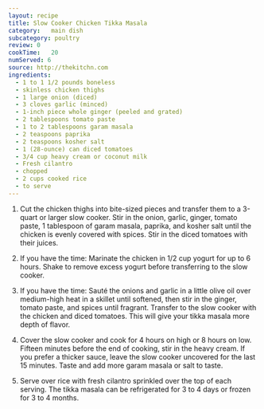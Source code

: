 ```yaml
---
layout: recipe
title: Slow Cooker Chicken Tikka Masala
category:	main dish					
subcategory: poultry						
review:	0				
cookTime:	20							
numServed: 6							
source:	http://thekitchn.com
ingredients:
  - 1 to 1 1/2 pounds boneless
  - skinless chicken thighs
  - 1 large onion (diced)
  - 3 cloves garlic (minced)
  - 1-inch piece whole ginger (peeled and grated)
  - 2 tablespoons tomato paste
  - 1 to 2 tablespoons garam masala
  - 2 teaspoons paprika
  - 2 teaspoons kosher salt
  - 1 (28-ounce) can diced tomatoes
  - 3/4 cup heavy cream or coconut milk
  - Fresh cilantro
  - chopped
  - 2 cups cooked rice
  - to serve
---
```


1. Cut the chicken thighs into bite-sized pieces and transfer them to a 3-quart or larger slow cooker. Stir in the onion, garlic, ginger, tomato paste, 1 tablespoon of garam masala, paprika, and kosher salt until the chicken is evenly covered with spices. Stir in the diced tomatoes with their juices.

2. If you have the time: Marinate the chicken in 1/2 cup yogurt for up to 6 hours. Shake to remove excess yogurt before transferring to the slow cooker.

3. If you have the time: Sauté the onions and garlic in a little olive oil over medium-high heat in a skillet until softened, then stir in the ginger, tomato paste, and spices until fragrant. Transfer to the slow cooker with the chicken and diced tomatoes. This will give your tikka masala more depth of flavor.

4. Cover the slow cooker and cook for 4 hours on high or 8 hours on low. Fifteen minutes before the end of cooking, stir in the heavy cream. If you prefer a thicker sauce, leave the slow cooker uncovered for the last 15 minutes. Taste and add more garam masala or salt to taste.

5. Serve over rice with fresh cilantro sprinkled over the top of each serving. The tikka masala can be refrigerated for 3 to 4 days or frozen for 3 to 4 months.
